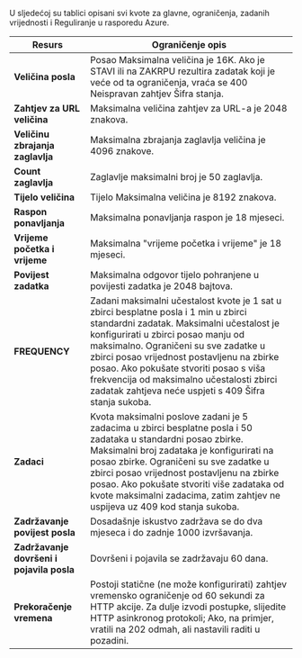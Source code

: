 U sljedećoj su tablici opisani svi kvote za glavne, ograničenja, zadanih vrijednosti i Reguliranje u rasporedu Azure.

|Resurs|Ograničenje opis|
|---|---|
|**Veličina posla**|Posao Maksimalna veličina je 16K. Ako je STAVI ili na ZAKRPU rezultira zadatak koji je veće od ta ograničenja, vraća se 400 Neispravan zahtjev Šifra stanja.|
|**Zahtjev za URL veličina**|Maksimalna veličina zahtjev za URL-a je 2048 znakova.|
|**Veličinu zbrajanja zaglavlja**|Maksimalna zbrajanja zaglavlja veličina je 4096 znakove.|
|**Count zaglavlja**|Zaglavlje maksimalni broj je 50 zaglavlja.|
|**Tijelo veličina**|Tijelo Maksimalna veličina je 8192 znakova.|
|**Raspon ponavljanja**|Maksimalna ponavljanja raspon je 18 mjeseci.|
|**Vrijeme početka i vrijeme**|Maksimalna "vrijeme početka i vrijeme" je 18 mjeseci.|
|**Povijest zadatka**|Maksimalna odgovor tijelo pohranjene u povijesti zadatka je 2048 bajtova.|
|**FREQUENCY**|Zadani maksimalni učestalost kvote je 1 sat u zbirci besplatne posla i 1 min u zbirci standardni zadatak. Maksimalni učestalost je konfigurirati u zbirci posao manju od maksimalno. Ograničeni su sve zadatke u zbirci posao vrijednost postavljenu na zbirke posao. Ako pokušate stvoriti posao s viša frekvencija od maksimalno učestalosti zbirci zadatak zahtjeva neće uspjeti s 409 Šifra stanja sukoba.|
|**Zadaci**|Kvota maksimalni poslove zadani je 5 zadacima u zbirci besplatne posla i 50 zadataka u standardni posao zbirke. Maksimalni broj zadataka je konfigurirati na posao zbirke. Ograničeni su sve zadatke u zbirci posao vrijednost postavljenu na zbirke posao. Ako pokušate stvoriti više zadataka od kvote maksimalni zadacima, zatim zahtjev ne uspijeva uz 409 kod stanja sukoba.|
|**Zadržavanje povijest posla**|Dosadašnje iskustvo zadržava se do dva mjeseca i do zadnje 1000 izvršavanja.|
|**Zadržavanje dovršeni i pojavila posla**|Dovršeni i pojavila se zadržavaju 60 dana.|
|**Prekoračenje vremena**|Postoji statične (ne može konfigurirati) zahtjev vremensko ograničenje od 60 sekundi za HTTP akcije. Za dulje izvodi postupke, slijedite HTTP asinkronog protokoli; Ako, na primjer, vratili na 202 odmah, ali nastavili raditi u pozadini.|
